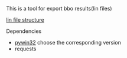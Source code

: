 This is a tool for export bbo results(lin files)

[lin file structure](http://www.bridgebase.com/help/v2help/handviewer.html)



Dependencies
- [pywin32](https://sourceforge.net/projects/pywin32/files/pywin32/]) choose the corresponding version
- requests

